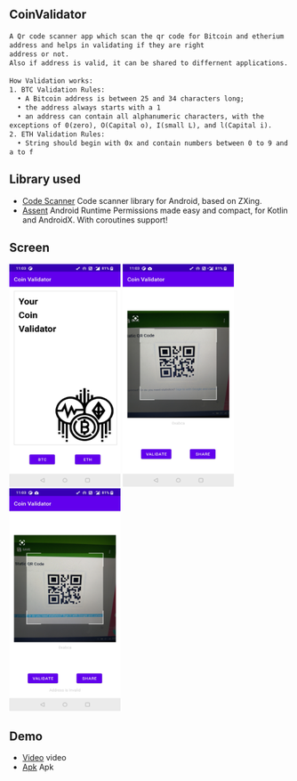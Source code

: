 ## CoinValidator
    A Qr code scanner app which scan the qr code for Bitcoin and etherium address and helps in validating if they are right
    address or not.
    Also if address is valid, it can be shared to differnent applications.
    
    How Validation works:
    1. BTC Validation Rules:
      •	A Bitcoin address is between 25 and 34 characters long;
      •	the address always starts with a 1
      •	an address can contain all alphanumeric characters, with the exceptions of 0(zero), O(Capital o), I(small L), and l(Capital i).
    2. ETH Validation Rules:
      •	String should begin with 0x and contain numbers between 0 to 9 and a to f


## Library used
- [Code Scanner](https://github.com/yuriy-budiyev/code-scanner) Code scanner library for Android, based on ZXing.
- [Assent](https://github.com/afollestad/assent) Android Runtime Permissions made easy and compact, for Kotlin and AndroidX. With coroutines support! 

## Screen 

 <div >
  <img src="Demo/1.jpg" width="200" height="400"/>
  <img src="Demo/2.jpg" width="200" height="400"/> 
  <img src="Demo/3.jpg" width="200" height="400"/>
</div>

## Demo
- [Video](https://drive.google.com/file/d/1zJvcndUi1urtjGdG7R3NAuFm5QCicB71/view?usp=sharing) video
- [Apk](https://drive.google.com/file/d/14U5hwojwHKdjCFpDERYamxBD4EBfOtX-/view?usp=sharing) Apk
